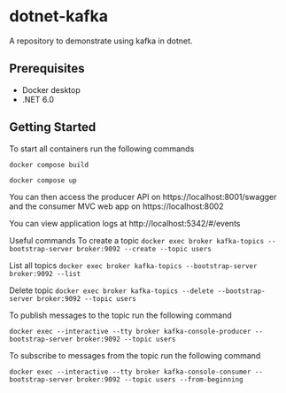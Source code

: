# dotnet-kafka
A repository to demonstrate using kafka in dotnet.

## Prerequisites
* Docker desktop
* .NET 6.0

## Getting Started
To start all containers run the following commands

`docker compose build`

`docker compose up`

You can then access the producer API on https://localhost:8001/swagger and the consumer MVC web app on https://localhost:8002

You can view application logs at http://localhost:5342/#/events

Useful commands
To create a topic
`docker exec broker kafka-topics --bootstrap-server broker:9092 --create --topic users`

List all topics
`docker exec broker kafka-topics --bootstrap-server broker:9092 --list`

Delete topic
`docker exec broker kafka-topics --delete --bootstrap-server broker:9092 --topic users`

To publish messages to the topic run the following command

`docker exec --interactive --tty broker kafka-console-producer --bootstrap-server broker:9092 --topic users`

To subscribe to messages from the topic run the following command

`docker exec --interactive --tty broker kafka-console-consumer --bootstrap-server broker:9092 --topic users --from-beginning`